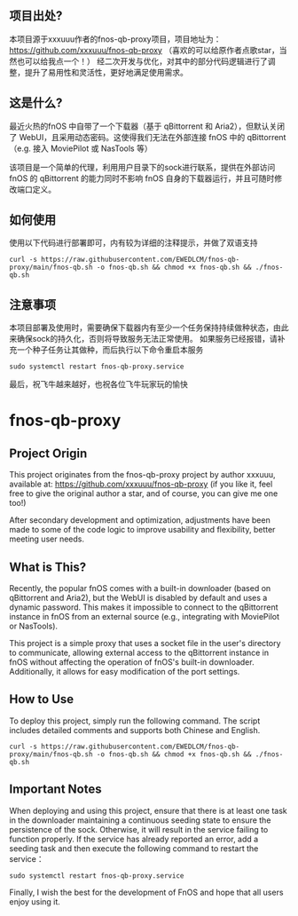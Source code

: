 ## 项目出处?
本项目源于xxxuuu作者的fnos-qb-proxy项目，项目地址为：https://github.com/xxxuuu/fnos-qb-proxy
（喜欢的可以给原作者点歌star，当然也可以给我点一个！）
经二次开发与优化，对其中的部分代码逻辑进行了调整，提升了易用性和灵活性，更好地满足使用需求。

## 这是什么?
最近火热的fnOS 中自带了一个下载器（基于 qBittorrent 和 Aria2），但默认关闭了 WebUI，且采用动态密码。这使得我们无法在外部连接 fnOS 中的 qBittorrent（e.g. 接入 MoviePilot 或 NasTools 等）

该项目是一个简单的代理，利用用户目录下的sock进行联系，提供在外部访问 fnOS 的 qBittorrent 的能力同时不影响 fnOS 自身的下载器运行，并且可随时修改端口定义。

## 如何使用
使用以下代码进行部署即可，内有较为详细的注释提示，并做了双语支持
```
curl -s https://raw.githubusercontent.com/EWEDLCM/fnos-qb-proxy/main/fnos-qb.sh -o fnos-qb.sh && chmod +x fnos-qb.sh && ./fnos-qb.sh
```
## 注意事项
本项目部署及使用时，需要确保下载器内有至少一个任务保持持续做种状态，由此来确保sock的持久化，否则将导致服务无法正常使用。
如果服务已经报错，请补充一个种子任务让其做种，而后执行以下命令重启本服务
```
sudo systemctl restart fnos-qb-proxy.service
```
最后，祝飞牛越来越好，也祝各位飞牛玩家玩的愉快

# fnos-qb-proxy

## Project Origin
This project originates from the fnos-qb-proxy project by author xxxuuu, available at: https://github.com/xxxuuu/fnos-qb-proxy
(if you like it, feel free to give the original author a star, and of course, you can give me one too!)

After secondary development and optimization, adjustments have been made to some of the code logic to improve usability and flexibility, better meeting user needs.

## What is This?
Recently, the popular fnOS comes with a built-in downloader (based on qBittorrent and Aria2), but the WebUI is disabled by default and uses a dynamic password. This makes it impossible to connect to the qBittorrent instance in fnOS from an external source (e.g., integrating with MoviePilot or NasTools).

This project is a simple proxy that uses a socket file in the user's directory to communicate, allowing external access to the qBittorrent instance in fnOS without affecting the operation of fnOS's built-in downloader. Additionally, it allows for easy modification of the port settings.

## How to Use
To deploy this project, simply run the following command. The script includes detailed comments and supports both Chinese and English.
```
curl -s https://raw.githubusercontent.com/EWEDLCM/fnos-qb-proxy/main/fnos-qb.sh -o fnos-qb.sh && chmod +x fnos-qb.sh && ./fnos-qb.sh
```

## Important Notes
When deploying and using this project, ensure that there is at least one task in the downloader maintaining a continuous seeding state to ensure the persistence of the sock. Otherwise, it will result in the service failing to function properly.
If the service has already reported an error, add a seeding task and then execute the following command to restart the service：
```
sudo systemctl restart fnos-qb-proxy.service
```

Finally, I wish the best for the development of FnOS and hope that all users enjoy using it.
